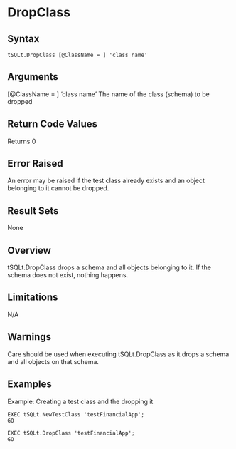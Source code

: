 # DropClass

## Syntax
`tSQLt.DropClass [@ClassName = ] 'class name'`

## Arguments
[@ClassName = ] ‘class name’
The name of the class (schema) to be dropped

## Return Code Values
Returns 0

## Error Raised
An error may be raised if the test class already exists and an object belonging to it cannot be dropped.

## Result Sets
None

## Overview
tSQLt.DropClass drops a schema and all objects belonging to it. If the schema does not exist, nothing happens.

## Limitations
N/A

## Warnings
Care should be used when executing tSQLt.DropClass as it drops a schema and all objects on that schema.

## Examples
Example: Creating a test class and the dropping it

```
EXEC tSQLt.NewTestClass 'testFinancialApp';
GO

EXEC tSQLt.DropClass 'testFinancialApp';
GO
```